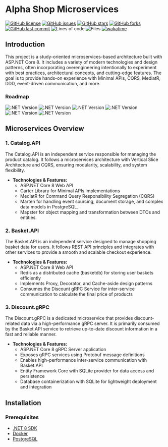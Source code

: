 # Alpha Shop Microservices
[![GitHub license](https://img.shields.io/github/license/ricardocardoso-dev/AlphaShopMicroservices?color=brightgreen)](https://github.com/ricardocardoso-dev/AlphaShopMicroservices/blob/main/LICENSE)
[![GitHub issues](https://img.shields.io/github/issues/ricardocardoso-dev/AlphaShopMicroservices?color=brightgreen)](https://github.com/ricardocardoso-dev/AlphaShopMicroservices/issues)
[![GitHub stars](https://img.shields.io/github/stars/ricardocardoso-dev/AlphaShopMicroservices?color=brightgreen)](https://github.com/ricardocardoso-dev/AlphaShopMicroservices/stargazers)
[![GitHub forks](https://img.shields.io/github/forks/ricardocardoso-dev/AlphaShopMicroservices?color=brightgreen)](https://github.com/ricardocardoso-dev/AlphaShopMicroservices/network)
[![GitHub last commit](https://img.shields.io/github/last-commit/ricardocardoso-dev/AlphaShopMicroservices?color=brightgreen)](https://github.com/ricardocardoso-dev/AlphaShopMicroservices/commits/main)
![Lines of code](https://tokei.rs/b1/github/ricardocardoso-dev/AlphaShopMicroservices?category=code)
![Files](https://tokei.rs/b1/github/ricardocardoso-dev/AlphaShopMicroservices?category=files)
[![wakatime](https://wakatime.com/badge/user/957be417-f277-4ae4-a449-e6bc5785d785/project/7c0b4c2b-fd48-4ca6-b2db-ec9aefef7da0.svg)](https://wakatime.com/badge/user/957be417-f277-4ae4-a449-e6bc5785d785/project/7c0b4c2b-fd48-4ca6-b2db-ec9aefef7da0)


## Introduction
This project is a study-oriented microservices-based architecture built with ASP.NET Core 8. It includes a variety of modern technologies and design patterns, often incorporating overengineering intentionally to experiment with best practices, architectural concepts, and cutting-edge features. The goal is to provide hands-on experience with Minimal APIs, CQRS, MediatR, DDD, event-driven communication, and more.

<h3>Roadmap</h3>  

![.NET Version](https://img.shields.io/badge/Catalog.API-Done-mediumgreen)
![.NET Version](https://img.shields.io/badge/Basket.API-Done-mediumgreen)
![.NET Version](https://img.shields.io/badge/Discount.gRPC-Done-mediumgreen)
![.NET Version](https://img.shields.io/badge/Ordering.API-Developing-blue)
![.NET Version](https://img.shields.io/badge/API_Gateway-Pending-purple)
![.NET Version](https://img.shields.io/badge/Client-Pending-purple)


## Microservices Overview
### 1. **Catalog.API**
The Catalog.API is an independent service responsible for managing the product catalog. It follows a microservices architecture with Vertical Slice Architecture and CQRS, ensuring modularity, scalability, and system flexibility.

- **Technologies & Features:**
  - ASP.NET Core 8 Web API
  - Carter Library for Minimal APIs implementations
  - MediatR for Command Query Responsibility Segregation (CQRS)
  - Marten for handling event sourcing, document storage, and complex data models in PostgreSQL.
  - Mapster for object mapping and transformation between DTOs and entities.
 
### 2. **Basket.API**
The Basket.API is an independent service designed to manage shopping basket data for users. It follows REST API principles and integrates with other services to provide a smooth and scalable checkout experience.

- **Technologies & Features:**
  - ASP.NET Core 8 Web API
  - Redis as a distributed cache (basketdb) for storing user baskets efficiently
  - Implements Proxy, Decorator, and Cache-aside design patterns
  - Consumes the Discount gRPC Service for inter-service communication to calculate the final price of products
  <!-- - Publishes checkout events using MassTransit and RabbitMQ to enable event-driven workflows -->

### 3. **Discount.gRPC**
The Discount.gRPC is a dedicated microservice that provides discount-related data via a high-performance gRPC server. It is primarily consumed by the Basket.API service to retrieve up-to-date discount information in a fast and reliable manner.

- **Technologies & Features:**
  - ASP.NET Core 8 gRPC Server application
  - Exposes gRPC services using Protobuf message definitions
  - Enables high-performance inter-service communication with Basket.API
  - Entity Framework Core with SQLite provider for data access and persistence
  - Database containerization with SQLite for lightweight deployment and integration
    
## Installation
### Prerequisites
- [.NET 8 SDK](https://dotnet.microsoft.com/download)
- [Docker](https://www.docker.com/get-started)
- [PostgreSQL](https://www.postgresql.org/download/)
<!-- - [RabbitMQ](https://www.rabbitmq.com/download.html) -->
<!-- - [Redis](https://redis.io/download/) -->

